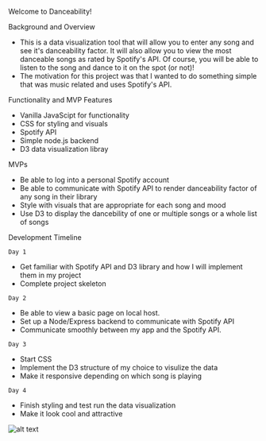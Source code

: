 Welcome to Danceability!

Background and Overview
* This is a data visualization tool that will allow you to enter any song and see it's danceability factor. It will also allow you to view the most danceable songs as rated by Spotify's API. Of course, you will be able to listen to the song and dance to it on the spot (or not)!
* The motivation for this project was that I wanted to do something simple that was music related and uses Spotify's API.

Functionality and MVP Features
* Vanilla JavaScipt for functionality
* CSS for styling and visuals
* Spotify API 
* Simple node.js backend
* D3 data visualization libray

MVPs
* Be able to log into a personal Spotify account
* Be able to communicate with Spotify API to render danceability factor of any song in their library
* Style with visuals that are appropriate for each song and mood
* Use D3 to display the dancebility of one or multiple songs or a whole list of songs

Development Timeline

`Day 1`

* Get familiar with Spotify API and D3 library and how I will implement them in my project
* Complete project skeleton


`Day 2`

* Be able to view a basic page on local host. 
* Set up a Node/Express backend to communicate with Spotify API
* Communicate smoothly between my app and the Spotify API. 


`Day 3`

* Start CSS
* Implement the D3 structure of my choice to visulize the data
* Make it responsive depending on which song is playing

`Day 4`

* Finish styling and test run the data visualization
* Make it look cool and attractive

![alt text](https://wireframe.cc/fiakf2)
